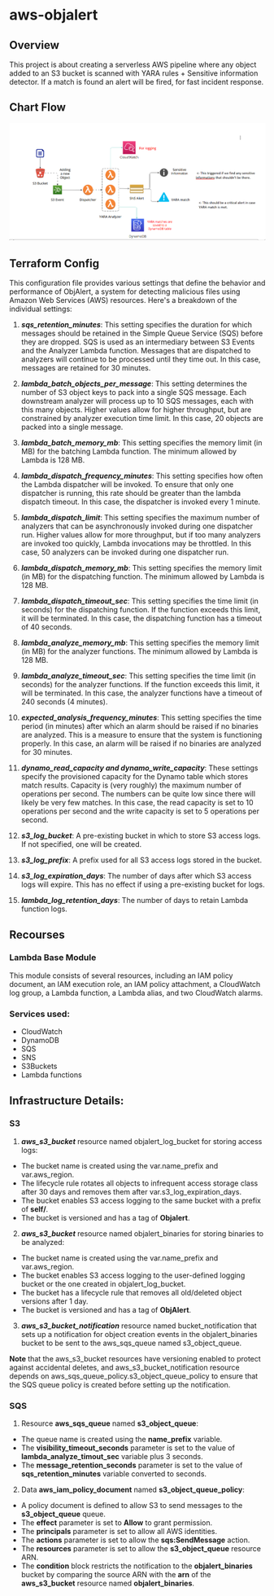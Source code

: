# aws-objalert



## Overview
This project is about creating a serverless AWS pipeline where any object added to an S3 bucket is scanned with YARA rules + Sensitive information detector. If a match is found an alert will be fired, for fast incident response.


## Chart Flow
![smth](./img/chartflow.png)

## Terraform Config
This configuration file provides various settings that define the behavior and performance of ObjAlert, a system for detecting malicious files using Amazon Web Services (AWS) resources. Here's a breakdown of the individual settings:

1. ***sqs_retention_minutes***: This setting specifies the duration for which messages should be retained in the Simple Queue Service (SQS) before they are dropped. SQS is used as an intermediary between S3 Events and the Analyzer Lambda function. Messages that are dispatched to analyzers will continue to be processed until they time out. In this case, messages are retained for 30 minutes.

2. ***lambda_batch_objects_per_message***: This setting determines the number of S3 object keys to pack into a single SQS message. Each downstream analyzer will process up to 10 SQS messages, each with this many objects. Higher values allow for higher throughput, but are constrained by analyzer execution time limit. In this case, 20 objects are packed into a single message.

3. ***lambda_batch_memory_mb***: This setting specifies the memory limit (in MB) for the batching Lambda function. The minimum allowed by Lambda is 128 MB.

4. ***lambda_dispatch_frequency_minutes***: This setting specifies how often the Lambda dispatcher will be invoked. To ensure that only one dispatcher is running, this rate should be greater than the lambda dispatch timeout. In this case, the dispatcher is invoked every 1 minute.

5. ***lambda_dispatch_limit***: This setting specifies the maximum number of analyzers that can be asynchronously invoked during one dispatcher run. Higher values allow for more throughput, but if too many analyzers are invoked too quickly, Lambda invocations may be throttled. In this case, 50 analyzers can be invoked during one dispatcher run.

6. ***lambda_dispatch_memory_mb***: This setting specifies the memory limit (in MB) for the dispatching function. The minimum allowed by Lambda is 128 MB.

7. ***lambda_dispatch_timeout_sec***: This setting specifies the time limit (in seconds) for the dispatching function. If the function exceeds this limit, it will be terminated. In this case, the dispatching function has a timeout of 40 seconds.

8. ***lambda_analyze_memory_mb***: This setting specifies the memory limit (in MB) for the analyzer functions. The minimum allowed by Lambda is 128 MB.

9. ***lambda_analyze_timeout_sec***: This setting specifies the time limit (in seconds) for the analyzer functions. If the function exceeds this limit, it will be terminated. In this case, the analyzer functions have a timeout of 240 seconds (4 minutes).

10. ***expected_analysis_frequency_minutes***: This setting specifies the time period (in minutes) after which an alarm should be raised if no binaries are analyzed. This is a measure to ensure that the system is functioning properly. In this case, an alarm will be raised if no binaries are analyzed for 30 minutes.

11. ***dynamo_read_capacity and dynamo_write_capacity***: These settings specify the provisioned capacity for the Dynamo table which stores match results. Capacity is (very roughly) the maximum number of operations per second. The numbers can be quite low since there will likely be very few matches. In this case, the read capacity is set to 10 operations per second and the write capacity is set to 5 operations per second.

12. ***s3_log_bucket***: A pre-existing bucket in which to store S3 access logs. If not specified, one will be created.

13. ***s3_log_prefix***: A prefix used for all S3 access logs stored in the bucket.

14. ***s3_log_expiration_days***: The number of days after which S3 access logs will expire. This has no effect if using a pre-existing bucket for logs.

15. ***lambda_log_retention_days***: The number of days to retain Lambda function logs.

## Recourses
### Lambda Base Module
This module consists of several resources, including an IAM policy document, an IAM execution role, an IAM policy attachment, a CloudWatch log group, a Lambda function, a Lambda alias, and two CloudWatch alarms.

### Services used:
- CloudWatch
- DynamoDB
- SQS
- SNS
- S3Buckets
- Lambda functions

## Infrastructure Details:
### S3

1. ***aws_s3_bucket*** resource named objalert_log_bucket for storing access logs:
- The bucket name is created using the var.name_prefix and var.aws_region.
- The lifecycle rule rotates all objects to infrequent access storage class after 30 days and removes them after var.s3_log_expiration_days.
- The bucket enables S3 access logging to the same bucket with a prefix of **self/**.
- The bucket is versioned and has a tag of **Objalert**.
2. ***aws_s3_bucket*** resource named objalert_binaries for storing binaries to be analyzed:
- The bucket name is created using the var.name_prefix and var.aws_region.
- The bucket enables S3 access logging to the user-defined logging bucket or the one created in objalert_log_bucket.
- The bucket has a lifecycle rule that removes all old/deleted object versions after 1 day.
- The bucket is versioned and has a tag of **ObjAlert**.
3. ***aws_s3_bucket_notification*** resource named bucket_notification that sets up a notification for object creation events in the objalert_binaries bucket to be sent to the aws_sqs_queue named s3_object_queue.

**Note** that the aws_s3_bucket resources have versioning enabled to protect against accidental deletes, and aws_s3_bucket_notification resource depends on aws_sqs_queue_policy.s3_object_queue_policy to ensure that the SQS queue policy is created before setting up the notification.

### SQS

1. Resource **aws_sqs_queue** named **s3_object_queue**:
- The queue name is created using the **name_prefix** variable.
- The **visibility_timeout_seconds** parameter is set to the value of **lambda_analyze_timout_sec** variable plus 3 seconds.
- The **message_retention_seconds** parameter is set to the value of **sqs_retention_minutes** variable converted to seconds.

2. Data **aws_iam_policy_document** named **s3_object_queue_policy**:
- A policy document is defined to allow S3 to send messages to the **s3_object_queue** queue.
- The **effect** parameter is set to **Allow** to grant permission.
- The **principals** parameter is set to allow all AWS identities.
- The **actions** parameter is set to allow the **sqs:SendMessage** action.
- The **resources** parameter is set to allow the **s3_object_queue** resource ARN.
- The **condition** block restricts the notification to the **objalert_binaries** bucket by comparing the source ARN with the **arn** of the **aws_s3_bucket** resource named **objalert_binaries**.

